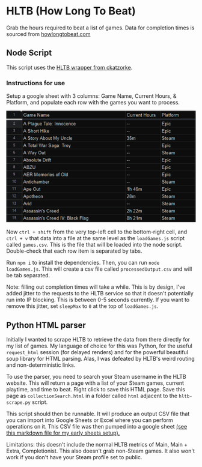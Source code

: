 # HLTB (How Long To Beat)
Grab the hours required to beat a list of games. Data for completion times is sourced from 
[howlongtobeat.com](https://howlongtobeat.com)

## Node Script
This script uses the [HLTB wrapper from ckatzorke](https://github.com/ckatzorke/howlongtobeat).

### Instructions for use
Setup a google sheet with 3 columns: Game Name, Current Hours, & Platform, and populate each row with the games you 
want to process.

![picture of the sheet](images/game-sheet.png)

Now `ctrl + shift` from the very top-left cell to the bottom-right cell,
and `ctrl + v` that data into a file at the same level as the `loadGames.js` script called `games.csv`. 
This is the file that will be loaded into the node script. Double-check that each row item is separated by tabs.

Run `npm i` to install the dependencies. Then, you can run `node loadGames.js`. This will create a csv file called 
`processedOutput.csv` and will be tab separated.

Note: filling out completion times will take a while. This is by design, I've added jitter to the requests to the HLTB 
service so that it doesn't potentially run into IP blocking. This is between 0-5 seconds currently.
If you want to remove this jitter, set `sleepMax` to `0` at the top of `loadGames.js`.

## Python HTML parser

Initially I wanted to scrape HLTB to retrieve the data from there directly for my list of games.
My language of choice for this was Python, for the useful `request_html` session (for delayed renders) and
for the powerful beautiful soup library for HTML parsing. Alas, I was defeated by HLTB's weird routing and 
non-deterministic links.

To use the parser, you need to search your Steam username in the HLTB website. This will 
return a page with a list of your Steam games, current playtime, and time to beat. Right click to save this HTML page.
Save this page as `collectionSearch.html` in a folder called `html` adjacent to the `hltb-scrape.py` script.

This script should then be runnable. It will produce an output CSV file that you can import into Google Sheets or Excel
where you can perform operations on it. This CSV file was then pumped into a google sheet [(see this markdown file for 
my early sheets setup).](googleSheets.md)

Limitations: this doesn't include the normal HLTB metrics of Main, Main + Extra, Completionist. This also doesn't grab 
non-Steam games. It also won't work if you don't have your Steam profile set to public.
